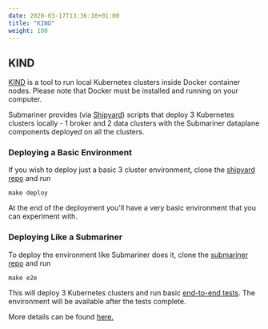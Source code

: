 ```yaml
---
date: 2020-03-17T13:36:18+01:00
title: "KIND"
weight: 100
---
```


## KIND

[KIND](https://github.com/kubernetes-sigs/kind) is a tool to run local Kubernetes clusters inside Docker container nodes.
Please note that Docker must be installed and running on your computer.

Submariner provides (via [Shipyard](https://github.com/submariner-io/shipyard)) scripts that deploy 3 Kubernetes clusters locally - 1 broker and 2 data clusters with the Submariner dataplane components deployed on all the clusters.

### Deploying a Basic Environment

If you wish to deploy just a basic 3 cluster environment, clone the [shipyard repo](https://github.com/submariner-io/shipyard) and run

`make deploy`

At the end of the deployment you'll have a very basic environment that you can experiment with.

### Deploying Like a Submariner

To deploy the environment like Submariner does it, clone the [submariner repo](https://github.com/submariner-io/submariner) and run

`make e2e`

This will deploy 3 Kubernetes clusters and run basic [end-to-end tests](https://github.com/submariner-io/submariner/tree/master/test/e2e). The environment will be available after the tests complete.

More details can be found [here.](https://github.com/submariner-io/submariner/tree/master/scripts/kind-e2e)
